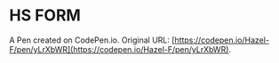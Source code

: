 # HS FORM

A Pen created on CodePen.io. Original URL: [https://codepen.io/Hazel-F/pen/yLrXbWR](https://codepen.io/Hazel-F/pen/yLrXbWR).

